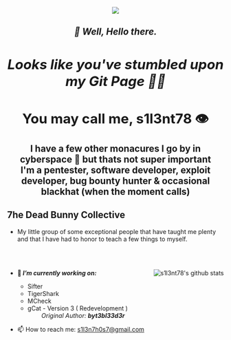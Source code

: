 <p align="middle"><img align="middle" src="https://raw.githubusercontent.com/s1l3nt78/s1l3nt78.github.io/master/.vs/log.PNG"></p>

<h2 align="Middle"><em><strong>👋 Well, Hello there.</strong></h>
<h2 align="Middle">Looks like you've stumbled upon my Git Page 🐱‍👓</em></h>


## You may call me, s1l3nt78 👁

 I have a few other monacures I go by in cyberspace 🐇 but thats not super important
  <br />
 I'm a pentester, software developer, exploit developer, bug bounty hunter & occasional blackhat (when the moment calls)
  
## 7he Dead Bunny Collective
 + My little group of some exceptional people that have taught me plenty <br />
 and that I have had to honor to teach a few things to myself. 

<br /><br />

<img align="right" src="https://camo.githubusercontent.com/3f488744235bd0b4205f66b050e8f24c08f0e3eb/68747470733a2f2f6769746875622d726561646d652d73746174732e76657263656c2e6170702f6170693f757365726e616d653d73316c336e7437382673686f775f69636f6e733d74727565267468656d653d7261646963616c" alt="s1l3nt78's github stats" style="max-width:90%;">


- 🔭<strong><em> I’m currently working on: </strong></em> 
    - Sifter
    - TigerShark
    - MCheck
    - gCat - Version 3 ( Redevelopment ) <br />
    &emsp;&emsp; <em>Original Author: <strong>byt3bl33d3r</strong></em>

- 📫 How to reach me:
    s1l3n7h0s7@gmail.com
    
